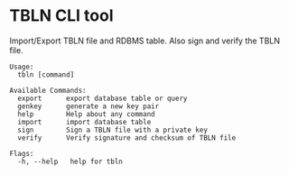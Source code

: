 # TBLN CLI tool

Import/Export TBLN file and RDBMS table.
Also sign and verify the TBLN file.

```
Usage:
  tbln [command]

Available Commands:
  export      export database table or query
  genkey      generate a new key pair
  help        Help about any command
  import      import database table
  sign        Sign a TBLN file with a private key
  verify      Verify signature and checksum of TBLN file

Flags:
  -h, --help   help for tbln
```
